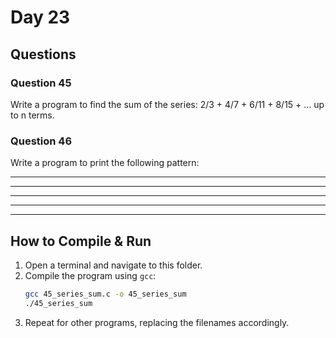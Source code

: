 # Day 23

## Questions

### Question 45
Write a program to find the sum of the series: 2/3 + 4/7 + 6/11 + 8/15 + ... up to n terms.

### Question 46
Write a program to print the following pattern:
*****
*****
*****
*****
*****

## How to Compile & Run

1. Open a terminal and navigate to this folder.
2. Compile the program using `gcc`:
   ```bash
   gcc 45_series_sum.c -o 45_series_sum
   ./45_series_sum
   ```
3. Repeat for other programs, replacing the filenames accordingly.